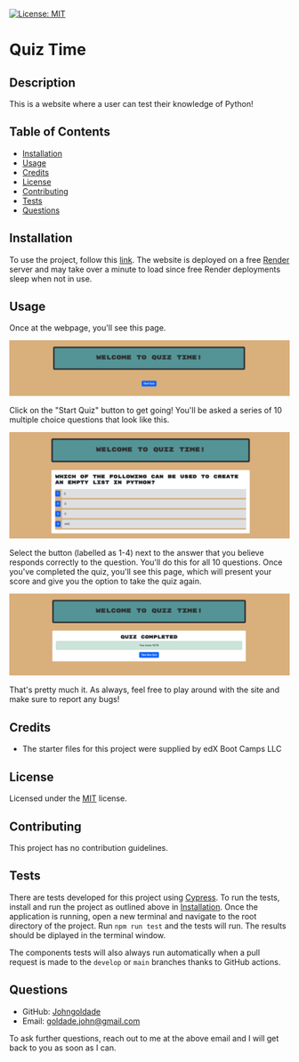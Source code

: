 [![License: MIT](https://img.shields.io/badge/License-MIT-yellow.svg)](https://opensource.org/licenses/MIT)

# Quiz Time

## Description

This is a website where a user can test their knowledge of Python!

## Table of Contents

- [Installation](#installation)
- [Usage](#usage)
- [Credits](#credits)
- [License](#license)
- [Contributing](#contributing)
- [Tests](#tests)
- [Questions](#questions)

## Installation

To use the project, follow this [link](https://quiz-time-2ps0.onrender.com/). The website is deployed on a free [Render](https://render.com/) server and may take over a minute to load since free Render deployments sleep when not in use.

## Usage

Once at the webpage, you'll see this page.

![Home page with a single start quiz button](./assets/homePage.png)

Click on the "Start Quiz" button to get going! You'll be asked a series of 10 multiple choice questions that look like this.

![A quiz question with a question and 4 choices to answer, each choice having a corresponding button labelled as 1-4](./assets/questionPage.png)

Select the button (labelled as 1-4) next to the answer that you believe responds correctly to the question. You'll do this for all 10 questions. Once you've completed the quiz, you'll see this page, which will present your score and give you the option to take the quiz again.

![Quiz complete page with a message that you completed the quiz, your score, and a button to retake the quiz](./assets/completedPage.png)

That's pretty much it. As always, feel free to play around with the site and make sure to report any bugs!

## Credits

- The starter files for this project were supplied by edX Boot Camps LLC

## License

Licensed under the [MIT](./LICENSE) license.

## Contributing

This project has no contribution guidelines.

## Tests

There are tests developed for this project using [Cypress](https://docs.cypress.io/app/get-started/why-cypress). To run the tests, install and run the project as outlined above in [Installation](#installation). Once the application is running, open a new terminal and navigate to the root directory of the project. Run ```npm run test``` and the tests will run. The results should be diplayed in the terminal window.

The components tests will also always run automatically when a pull request is made to the ```develop``` or ```main``` branches thanks to GitHub actions.

## Questions

- GitHub: [Johngoldade](https://github.com/Johngoldade)
- Email: [goldade.john@gmail.com](mailto:goldade.john@gmail.com)

To ask further questions, reach out to me at the above email and I will get back to you as soon as I can.